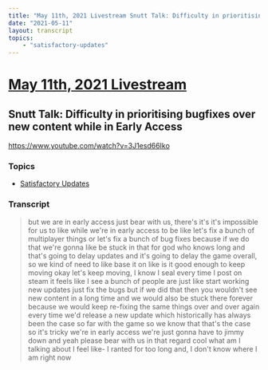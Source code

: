 ```yaml
---
title: "May 11th, 2021 Livestream Snutt Talk: Difficulty in prioritising bugfixes over new content while in Early Access"
date: "2021-05-11"
layout: transcript
topics:
    - "satisfactory-updates"
---
```

# [May 11th, 2021 Livestream](../2021-05-11.md)
## Snutt Talk: Difficulty in prioritising bugfixes over new content while in Early Access
https://www.youtube.com/watch?v=3J1esd66Iko

### Topics
* [Satisfactory Updates](../topics/satisfactory-updates.md)

### Transcript

> but we are in early access just bear with us, there's it's it's impossible for us to like while we're in early access to be like let's fix a bunch of multiplayer things or let's fix a bunch of bug fixes because if we do that we're gonna like be stuck in that for god who knows long and that's going to delay updates and it's going to delay the game overall, so we kind of need to like base it on like is it good enough to keep moving okay let's keep moving, I know I seal every time I post on steam it feels like I see a bunch of people are just like start working new updates just fix the bugs but if we did that then you wouldn't see new content in a long time and we would also be stuck there forever because we would keep re-fixing the same things over and over again every time we'd release a new update which historically has always been the case so far with the game so we know that that's the case so it's tricky we're in early access we're just gonna have to jimmy down and yeah please bear with us in that regard cool what am I talking about I feel like- I ranted for too long and, I don't know where I am right now
